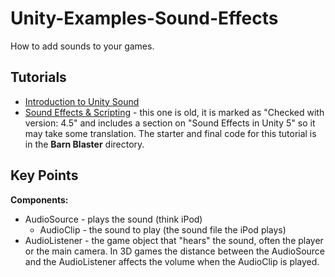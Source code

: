 # Unity-Examples-Sound-Effects

How to add sounds to your games.

## Tutorials

* [Introduction to Unity Sound](https://www.raywenderlich.com/6449-introduction-to-unity-sound)
* [Sound Effects & Scripting](https://unity3d.com/learn/tutorials/topics/audio/sound-effects-scripting) - this one is old, it is marked as "Checked with version: 4.5" and includes a section on "Sound Effects in Unity 5" so it may take some translation. The starter and final code for this tutorial is in the **Barn Blaster** directory.

## Key Points

**Components:**

* AudioSource - plays the sound (think iPod)
  - AudioClip - the sound to play (the sound file the iPod plays)
* AudioListener - the game object that "hears" the sound, often the player or the main camera. In 3D games the distance between the AudioSource and the AudioListener affects the volume when the AudioClip is played.
